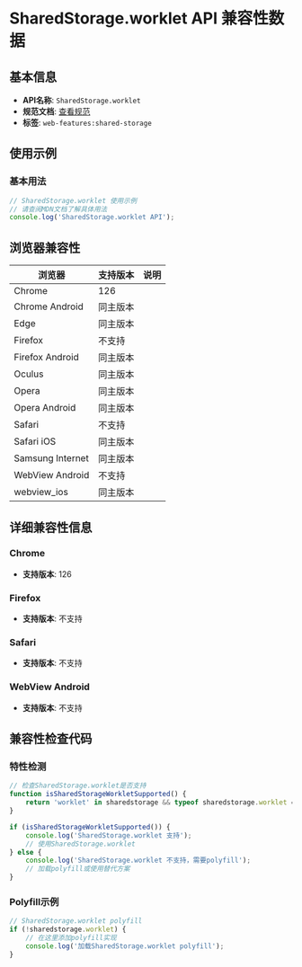 # SharedStorage.worklet API 兼容性数据

## 基本信息

- **API名称**: `SharedStorage.worklet`
- **规范文档**: [查看规范](https://wicg.github.io/shared-storage/#dom-sharedstorage-worklet)
- **标签**: `web-features:shared-storage`

## 使用示例

### 基本用法

```javascript
// SharedStorage.worklet 使用示例
// 请查阅MDN文档了解具体用法
console.log('SharedStorage.worklet API');
```

## 浏览器兼容性

| 浏览器 | 支持版本 | 说明 |
|--------|----------|------|
| Chrome | 126 |  |
| Chrome Android | 同主版本 |  |
| Edge | 同主版本 |  |
| Firefox | 不支持 |  |
| Firefox Android | 同主版本 |  |
| Oculus | 同主版本 |  |
| Opera | 同主版本 |  |
| Opera Android | 同主版本 |  |
| Safari | 不支持 |  |
| Safari iOS | 同主版本 |  |
| Samsung Internet | 同主版本 |  |
| WebView Android | 不支持 |  |
| webview_ios | 同主版本 |  |

## 详细兼容性信息

### Chrome

- **支持版本**: 126

### Firefox

- **支持版本**: 不支持

### Safari

- **支持版本**: 不支持

### WebView Android

- **支持版本**: 不支持

## 兼容性检查代码

### 特性检测

```javascript
// 检查SharedStorage.worklet是否支持
function isSharedStorageWorkletSupported() {
    return 'worklet' in sharedstorage && typeof sharedstorage.worklet === 'function';
}

if (isSharedStorageWorkletSupported()) {
    console.log('SharedStorage.worklet 支持');
    // 使用SharedStorage.worklet
} else {
    console.log('SharedStorage.worklet 不支持，需要polyfill');
    // 加载polyfill或使用替代方案
}
```

### Polyfill示例

```javascript
// SharedStorage.worklet polyfill
if (!sharedstorage.worklet) {
    // 在这里添加polyfill实现
    console.log('加载SharedStorage.worklet polyfill');
}
```

